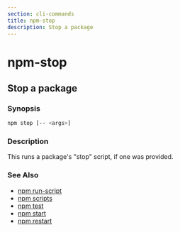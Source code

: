 ```yaml
---
section: cli-commands
title: npm-stop
description: Stop a package
---
```


# npm-stop

## Stop a package

### Synopsis

```bash
npm stop [-- <args>]
```

### Description

This runs a package's "stop" script, if one was provided.

### See Also

* [npm run-script](/cli-commands/npm-run-script)
* [npm scripts](/using-npm/scripts)
* [npm test](/cli-commands/npm-test)
* [npm start](/cli-commands/npm-start)
* [npm restart](/cli-commands/npm-restart)
